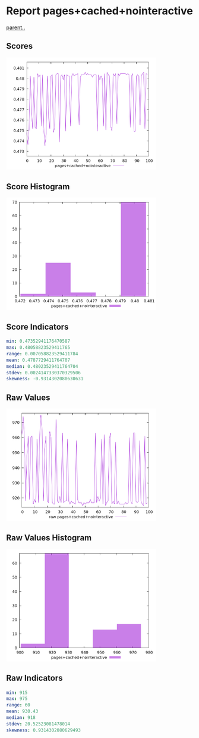 # Report pages+cached+nointeractive

[parent..](./..)  


## Scores

![score](./score.png)  

## Score Histogram

![hist](./hist.png)  

## Score Indicators

```yaml
min: 0.47352941176470587
max: 0.48058823529411765
range: 0.007058823529411784
mean: 0.4787729411764707
median: 0.48023529411764704
stdev: 0.0024147330370329506
skewness: -0.9314302080630631

```

## Raw Values

![raw](./raw.png)  

## Raw Values Histogram

![raw hist](./raw_hist.png)  

## Raw Indicators

```yaml
min: 915
max: 975
range: 60
mean: 930.43
median: 918
stdev: 20.52523081478014
skewness: 0.9314302080629493

```

<style>
  img {
    max-width: 80%;
  }
</style>
      
